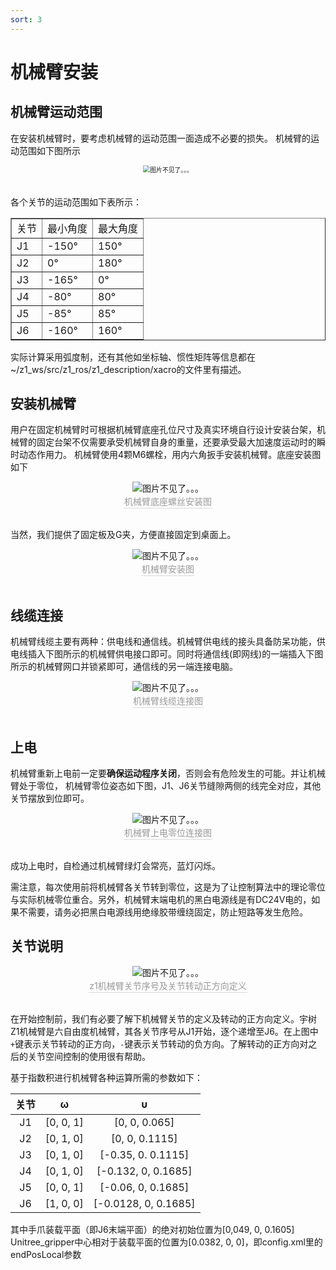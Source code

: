 ```yaml
---
sort: 3
---
```


# 机械臂安装

## 机械臂运动范围

在安装机械臂时，要考虑机械臂的运动范围一面造成不必要的损失。
机械臂的运动范围如下图所示

<center>
<img src="../img/range.png" style="zoom:70%" alt=" 图片不见了。。。 "/>
<br>
<div style="color:orange; border-bottom: 0.1px solid #d9d9d9;
display: inline-block;
color: #999;
padding: 1px;"></div>
</center>
<br>

各个关节的运动范围如下表所示：

<center>
<table border="1">
    <tr><td>关节</td><td>最小角度</td><td>最大角度</td></tr>
    <tr><td>J1</td><td>-150°</td><td>150°</td></tr>
    <tr><td>J2</td><td>0°</td><td>180°</td></tr>
    <tr><td>J3</td><td>-165°</td><td>0°</td></tr>
    <tr><td>J4</td><td>-80°</td><td>80°</td></tr>
    <tr><td>J5</td><td>-85°</td><td>85°</td></tr>
    <tr><td>J6</td><td>-160°</td><td>160°</td></tr>
</table>
</center>

实际计算采用弧度制，还有其他如坐标轴、惯性矩阵等信息都在~/z1_ws/src/z1_ros/z1_description/xacro的文件里有描述。

## 安装机械臂

用户在固定机械臂时可根据机械臂底座孔位尺寸及真实环境自行设计安装台架，机械臂的固定台架不仅需要承受机械臂自身的重量，还要承受最大加速度运动时的瞬时动态作用力。
机械臂使用4颗M6螺栓，用内六角扳手安装机械臂。底座安装图如下

<center>
<img src="../img/arm_buttom.png" style="zoom:100%" alt=" 图片不见了。。。 "/>
<br>
<div style="color:orange; border-bottom: 0.1px solid #d9d9d9;
display: inline-block;
color: #999;
padding: 1px;">机械臂底座螺丝安装图</div>
</center>
<br>

当然，我们提供了固定板及G夹，方便直接固定到桌面上。
<center>
<img src="../img/arm_guding.png" style="zoom:100%" alt=" 图片不见了。。。 "/>
<br>
<div style="color:orange; border-bottom: 0.1px solid #d9d9d9;
display: inline-block;
color: #999;
padding: 1px;">机械臂安装图</div>
</center>
<br>

## 线缆连接

机械臂线缆主要有两种：供电线和通信线。机械臂供电线的接头具备防呆功能，供电线插入下图所示的机械臂供电接口即可。同时将通信线(即网线)的一端插入下图所示的机械臂网口并锁紧即可，通信线的另一端连接电脑。

<center>
<img src="../img/arm_xianglan.png" style="zoom:100%" alt=" 图片不见了。。。 "/>
<br>
<div style="color:orange; border-bottom: 0.1px solid #d9d9d9;
display: inline-block;
color: #999;
padding: 1px;">机械臂线缆连接图</div>
</center>
<br>

## 上电

机械臂重新上电前一定要**确保运动程序关闭**，否则会有危险发生的可能。并让机械臂处于零位，
机械臂零位姿态如下图，J1、J6关节缝隙两侧的线完全对应，其他关节摆放到位即可。

<center>
<img src="../img/arm_powerOn.png" style="zoom:100%" alt=" 图片不见了。。。 "/>
<br>
<div style="color:orange; border-bottom: 0.1px solid #d9d9d9;
display: inline-block;
color: #999;
padding: 1px;">机械臂上电零位连接图</div>
</center>
<br>

成功上电时，自检通过机械臂绿灯会常亮，蓝灯闪烁。

需注意，每次使用前将机械臂各关节转到零位，这是为了让控制算法中的理论零位与实际机械零位重合。另外，机械臂末端电机的黑白电源线是有DC24V电的，如果不需要，请务必把黑白电源线用绝缘胶带缠绕固定，防止短路等发生危险。

## 关节说明

<center>
<img src="../img/z1_arm_cooridinate.png" style="zoom:100%" alt=" 图片不见了。。。 "/>
<br>
<div style="color:orange; border-bottom: 0.1px solid #d9d9d9;
display: inline-block;
color: #999;
padding: 1px;">z1机械臂关节序号及关节转动正方向定义</div>
</center>
<br>

在开始控制前，我们有必要了解下机械臂关节的定义及转动的正方向定义。宇树Z1机械臂是六自由度机械臂，其各关节序号从J1开始，逐个递增至J6。在上图中`+`键表示关节转动的正方向，`-`键表示关节转动的负方向。了解转动的正方向对之后的关节空间控制的使用很有帮助。

基于指数积进行机械臂各种运算所需的参数如下：

|关节|ω|υ|
|:-:|:-:|:-:|
|J1|[0, 0, 1]|[0, 0, 0.065]|
|J2|[0, 1, 0]|[0, 0, 0.1115]|
|J3|[0, 1, 0]|[-0.35, 0. 0.1115]|
|J4|[0, 1, 0]|[-0.132, 0, 0.1685]|
|J5|[0, 0, 1]|[-0.06, 0, 0.1685]|
|J6|[1, 0, 0]|[-0.0128, 0, 0.1685]|

其中手爪装载平面（即J6末端平面）的绝对初始位置为[0,049, 0, 0.1605]
Unitree_gripper中心相对于装载平面的位置为[0.0382, 0, 0]，即config.xml里的endPosLocal参数
